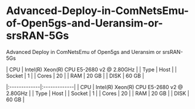 # Advanced-Deploy-in-ComNetsEmu-of-Open5gs-and-Ueransim-or-srsRAN-5Gs
Advanced Deploy in ComNetsEmu of Open5gs and Ueransim or srsRAN-5Gs


| CPU    | Intel(R) Xeon(R) CPU E5-2680 v2 @ 2.80GHz |
| Type   | Host                                      |
| Socket | 1                                         |
| Cores  | 20                                        |
| RAM    | 20 GB                                     |
| DISK   | 60 GB                                     |

|:-------------|:-------------|
| CPU | Intel(R) Xeon(R) CPU E5-2680 v2 @ 2.80GHz |
| Type | Host |
| Socket | 1 |
| Cores | 20 |
| RAM | 20 GB |
| DISK | 60 GB |
